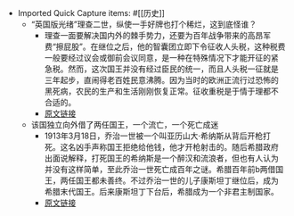 - Imported Quick Capture items: #[[历史]]
    - “英国版光绪”理查二世，纵使一手好牌也打个稀烂，这到底怪谁？
        - 理查一面要解决国内外的棘手势力，还要为百年战争带来的高昂军费“擦屁股”。在继位之后，他的智囊团立即下令征收人头税，这种税费一般要经过议会或御前会议同意，是一种在特殊情况下才能开征的紧急税。然而，这次国王并没有经过臣民的统一，而且人头税一征就是三年起步，直闹得老百姓民意沸腾。因为当时的欧洲正流行过恐怖的黑死病，农民的生产和生活刚刚恢复正常。征收重税是于情于理都不合适的。
        - [原文链接](https://baike.baidu.com/tashuo/browse/content?id=aa3243d229c59b1aa52f983e&fromModule=tashuo-article_tashuo-tab-item)
    - 该国独立向外借了两任国王，一个流亡，一个死亡成迷
        - 1913年3月18日，乔治一世被一个叫亚历山大·希纳斯从背后开枪打死。这名凶手声称国王拒绝给他钱，他才开枪射击的。随后希腊政府出面说解释，打死国王的希纳斯是一个醉汉和流浪者，但也有人认为并没有这样简单，至此乔治一世死亡成百年之谜。希腊百年前b两借国王，两任国王都未善终。不过乔治一世的儿子康斯坦丁继位后，成为希腊末代国王。后来康斯坦丁下台后，希腊成为一个非君主制国家。
        - [原文链接](https://baike.baidu.com/tashuo/browse/content?id=eba29de2a5f59cc00214e005&lemmaId=10495036&fromLemmaModule=pcBottom&lemmaTitle=%E4%B9%94%E6%B2%BB%E4%B8%80%E4%B8%96&fromModule=lemma_bottom-tashuo-article)
